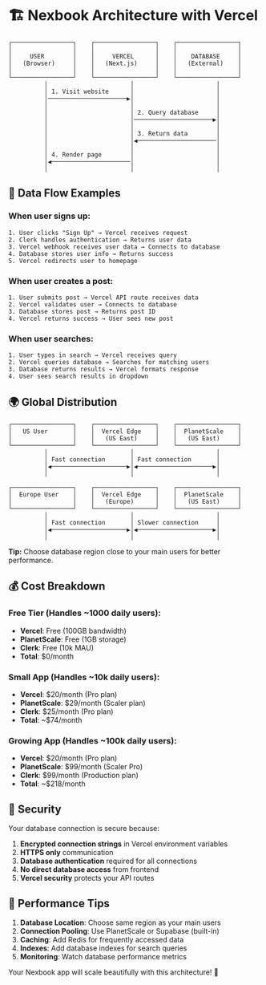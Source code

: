 # 🏗️ Nexbook Architecture with Vercel

```
┌─────────────────┐    ┌─────────────────┐    ┌─────────────────┐
│                 │    │                 │    │                 │
│     USER        │    │     VERCEL      │    │    DATABASE     │
│   (Browser)     │    │   (Next.js)     │    │   (External)    │
│                 │    │                 │    │                 │
└─────────────────┘    └─────────────────┘    └─────────────────┘
          │                       │                       │
          │ 1. Visit website      │                       │
          │──────────────────────▶│                       │
          │                       │                       │
          │                       │ 2. Query database     │
          │                       │──────────────────────▶│
          │                       │                       │
          │                       │ 3. Return data        │
          │                       │◀──────────────────────│
          │                       │                       │
          │ 4. Render page        │                       │
          │◀──────────────────────│                       │
          │                       │                       │
```

## 🔄 Data Flow Examples

### When user signs up:
```
1. User clicks "Sign Up" → Vercel receives request
2. Clerk handles authentication → Returns user data
3. Vercel webhook receives user data → Connects to database
4. Database stores user info → Returns success
5. Vercel redirects user to homepage
```

### When user creates a post:
```
1. User submits post → Vercel API route receives data
2. Vercel validates user → Connects to database
3. Database stores post → Returns post ID
4. Vercel returns success → User sees new post
```

### When user searches:
```
1. User types in search → Vercel receives query
2. Vercel queries database → Searches for matching users
3. Database returns results → Vercel formats response
4. User sees search results in dropdown
```

## 🌍 Global Distribution

```
┌─────────────────┐    ┌─────────────────┐    ┌─────────────────┐
│   US User       │    │  Vercel Edge    │    │  PlanetScale    │
│                 │    │   (US East)     │    │   (US East)     │
└─────────────────┘    └─────────────────┘    └─────────────────┘
          │                       │                       │
          │ Fast connection       │ Fast connection       │
          │◀─────────────────────▶│◀─────────────────────▶│
          │                       │                       │

┌─────────────────┐    ┌─────────────────┐    ┌─────────────────┐
│  Europe User    │    │  Vercel Edge    │    │  PlanetScale    │
│                 │    │   (Europe)      │    │   (US East)     │
└─────────────────┘    └─────────────────┘    └─────────────────┘
          │                       │                       │
          │ Fast connection       │ Slower connection     │
          │◀─────────────────────▶│◀─────────────────────▶│
          │                       │                       │
```

**Tip:** Choose database region close to your main users for better performance.

## 💰 Cost Breakdown

### Free Tier (Handles ~1000 daily users):
- **Vercel**: Free (100GB bandwidth)
- **PlanetScale**: Free (1GB storage)
- **Clerk**: Free (10k MAU)
- **Total**: $0/month

### Small App (Handles ~10k daily users):
- **Vercel**: $20/month (Pro plan)
- **PlanetScale**: $29/month (Scaler plan)
- **Clerk**: $25/month (Pro plan)
- **Total**: ~$74/month

### Growing App (Handles ~100k daily users):
- **Vercel**: $20/month (Pro plan)
- **PlanetScale**: $99/month (Scaler Pro)
- **Clerk**: $99/month (Production plan)
- **Total**: ~$218/month

## 🔐 Security

Your database connection is secure because:
1. **Encrypted connection strings** in Vercel environment variables
2. **HTTPS only** communication
3. **Database authentication** required for all connections
4. **No direct database access** from frontend
5. **Vercel security** protects your API routes

## 🚀 Performance Tips

1. **Database Location**: Choose same region as your main users
2. **Connection Pooling**: Use PlanetScale or Supabase (built-in)
3. **Caching**: Add Redis for frequently accessed data
4. **Indexes**: Add database indexes for search queries
5. **Monitoring**: Watch database performance metrics

Your Nexbook app will scale beautifully with this architecture! 🌟
